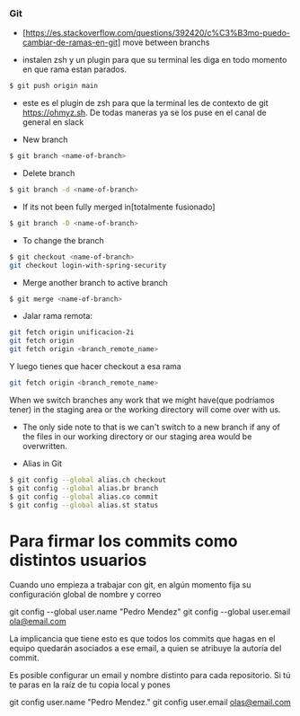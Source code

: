 ### Git

- [https://es.stackoverflow.com/questions/392420/c%C3%B3mo-puedo-cambiar-de-ramas-en-git] move between branchs
* instalen zsh y un plugin para que su terminal les diga en todo momento en que rama estan parados.
    
```bash
$ git push origin main
```

* este es el plugin de zsh para que la terminal les de contexto de git https://ohmyz.sh. De todas maneras ya se los puse en el canal de general en slack 

* New branch
```bash
$ git branch <name-of-branch>
```

* Delete branch
```bash
$ git branch -d <name-of-branch>
```

* If its not been fully merged in[totalmente fusionado]
```bash
$ git branch -D <name-of-branch>
```

* To change the branch
```bash
$ git checkout <name-of-branch>
git checkout login-with-spring-security
```

* Merge another branch to active branch
```bash
$ git merge <name-of-branch>
```

* Jalar rama remota:
```bash
git fetch origin unificacion-2i
git fetch origin 
git fetch origin <branch_remote_name>
```
Y luego tienes que hacer checkout a esa rama
```bash
git fetch origin <branch_remote_name>
```

When we switch branches any work that we might have(que podríamos tener) in the staging area or the working directory will come over with us.

* The only side note to that is we can't switch to a new branch if any of the files in our working directory or our staging area would be overwritten.

* Alias in Git
```bash
$ git config --global alias.ch checkout
$ git config --global alias.br branch
$ git config --global alias.co commit
$ git config --global alias.st status
```

# Para firmar los commits como distintos usuarios

Cuando uno empieza a trabajar con git, en algún momento fija su configuración global de nombre y correo

git config --global user.name "Pedro Mendez"
git config --global user.email ola@email.com

La implicancia que tiene esto es que todos los commits que hagas en el equipo quedarán asociados a ese email, a quien se atribuye la autoría del commit.

Es posible configurar un email y nombre distinto para cada repositorio. Si tú te paras en la raíz de tu copia local y pones

git config user.name "Pedro Mendez."
git config user.email olas@email.com